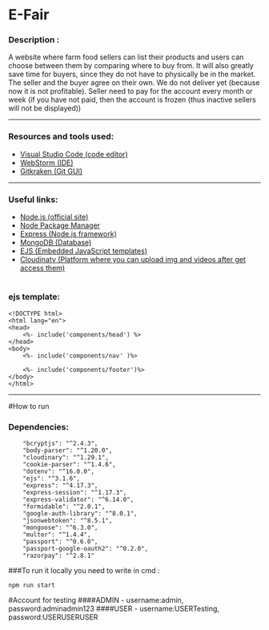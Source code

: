 # E-Fair

### Description :
A website where farm food sellers can list their products and users can choose between them by comparing where to buy from. It will also greatly save time for buyers, since they do not have to physically be in the market. The seller and the buyer agree on their own. We do not deliver yet (because now it is not profitable).  Seller need to pay for the account every month or week (if you have not paid, then the account is frozen (thus inactive sellers will not be displayed))

---

### Resources and tools used:
- [Visual Studio Code (code editor)](https://code.visualstudio.com)
- [WebStorm (IDE)](https://www.jetbrains.com/ru-ru/webstorm/)
- [Gitkraken (Git GUI)](https://www.gitkraken.com/)

---

### Useful links:
- [Node.js (official site)](https://nodejs.org/en/)
- [Node Package Manager](https://www.npmjs.com)
- [Express (Node.js framework)](https://expressjs.com/ru/)
- [MongoDB (Database)](https://www.mongodb.com)
- [EJS (Embedded JavaScript templates)](https://www.npmjs.com/package/ejs)
- [Cloudinaty (Platform where you can upload img and videos after get access them)](https://cloudinary.com/)

#

### ejs template:
```
<!DOCTYPE html>
<html lang="en">
<head>
    <%- include('components/head') %>
</head>
<body>
    <%- include('components/nav' )%>

    <%- include('components/footer')%>
</body>
</html>
```
---
#How to run
### Dependencies:
```
    "bcryptjs": "^2.4.3",
    "body-parser": "^1.20.0",
    "cloudinary": "^1.29.1",
    "cookie-parser": "^1.4.6",
    "dotenv": "^16.0.0",
    "ejs": "^3.1.6",
    "express": "^4.17.3",
    "express-session": "^1.17.3",
    "express-validator": "^6.14.0",
    "formidable": "^2.0.1",
    "google-auth-library": "^8.0.1",
    "jsonwebtoken": "^8.5.1",
    "mongoose": "^6.3.0",
    "multer": "^1.4.4",
    "passport": "^0.6.0",
    "passport-google-oauth2": "^0.2.0",
    "razorpay": "^2.8.1"
```
###To run it locally you need to write in cmd :
```
npm run start
```

#Account for testing
####ADMIN - username:admin,  password:adminadmin123
####USER - username:USERTesting,  password:USERUSERUSER
